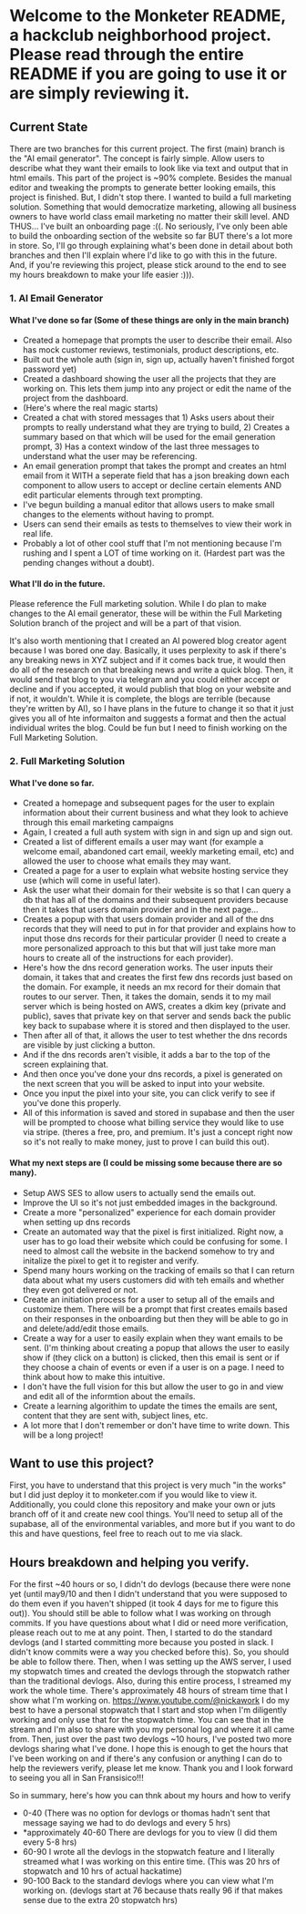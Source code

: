 # Welcome to the Monketer README, a hackclub neighborhood project. Please read through the entire README if you are going to use it or are simply reviewing it. 


## Current State

There are two branches for this current project. The first (main) branch is the "AI email generator". The concept is fairly simple. Allow users to describe what they want their emails to look like via text and output that in html emails. This part of the project is ~90% complete. Besides the manual editor and tweaking the prompts to generate better looking emails, this project is finished. But, I didn't stop there. I wanted to build a full marketing solution. Something that would democratize marketing, allowing all business owners to have world class email marketing no matter their skill level. AND THUS... I've built an onboarding page :((. No seriously, I've only been able to build the onboarding section of the website so far BUT there's a lot more in store. So, I'll go through explaining what's been done in detail about both branches and then I'll explain where I'd like to go with this in the future. And, if you're reviewing this project, please stick around to the end to see my hours breakdown to make your life easier :))). 

### 1. AI Email Generator 

####   What I've done so far (Some of these things are only in the main branch)
* Created a homepage that prompts the user to describe their email. Also has mock customer reviews, testimonials, product descriptions, etc.
* Built out the whole auth (sign in, sign up, actually haven't finished forgot password yet)
* Created a dashboard showing the user all the projects that they are working on. This lets them jump into any project or edit the name of the project from the dashboard.
* (Here's where the real magic starts)
* Created a chat with stored messages that 1) Asks users about their prompts to really understand what they are trying to build, 2) Creates a summary based on that which will be used for the email generation prompt, 3) Has a context window of the last three messages to understand what the user may be referencing. 
* An email generation prompt that takes the prompt and creates an html email from it WITH a seperate field that has a json breaking down each component to allow users to accept or decline certain elements AND edit particular elements through text prompting.
* I've begun building a manual editor that allows users to make small changes to the elements without having to prompt.
* Users can send their emails as tests to themselves to view their work in real life. 
* Probably a lot of other cool stuff that I'm not mentioning because I'm rushing and I spent a LOT of time working on it. (Hardest part was the pending changes without a doubt).

####   What I'll do in the future.
Please reference the Full marketing solution. While I do plan to make changes to the AI email generator, these will be within the Full Marketing Solution branch of the project and will be a part of that vision. 

It's also worth mentioning that I created an AI powered blog creator agent because I was bored one day. Basically, it uses perplexity to ask if there's any breaking news in XYZ subject and if it comes back true, it would then do all of the research on that breaking news and write a quick blog. Then, it would send that blog to you via telegram and you could either accept or decline and if you accepted, it would publish that blog on your website and if not, it wouldn't. While it is complete, the blogs are terrible (because they're written by AI), so I have plans in the future to change it so that it just gives you all of hte informaiton and suggests a format and then the actual individual writes the blog. Could be fun but I need to finish working on the Full Marketing Solution. 

### 2. Full Marketing Solution

####   What I've done so far.
* Created a homepage and subsequent pages for the user to explain information about their current business and what they look to achieve through this email marketing campaigns
* Again, I created a full auth system with sign in and sign up and sign out.
* Created a list of different emails a user may want (for example a welcome email, abandoned cart email, weekly marketing email, etc) and allowed the user to choose what emails they may want.
* Created a page for a user to explain what website hosting service they use (which will come in useful later).
* Ask the user what their domain for their website is so that I can query a db that has all of the domains and their subsequent providers because then it takes that users domain provider and in the next page...
* Creates a popup with that users domain provider and all of the dns records that they will need to put in for that provider and explains how to input those dns records for their particular provider (I need to create a more personalized approach to this but that will just take more man hours to create all of the instructions for each provider).
* Here's how the dns record generation works. The user inputs their domain, it takes that and creates the first few dns records just based on the domain. For example, it needs an mx record for their domain that routes to our server. Then, it takes the domain, sends it to my mail server which is being hosted on AWS, creates a dkim key (private and public), saves that private key on that server and sends back the public key back to supabase where it is stored and then displayed to the user.
* Then after all of that, it allows the user to test whether the dns records are visible by just clicking a button.
* And if the dns records aren't visible, it adds a bar to the top of the screen explaining that.
* And then once you've done your dns records, a pixel is generated on the next screen that you will be asked to input into your website.
* Once you input the pixel into your site, you can click verify to see if you've done this properly.
* All of this information is saved and stored in supabase and then the user will be prompted to choose what billing service they would like to use via stripe. (theres a free, pro, and premium. It's just a concept right now so it's not really to make money, just to prove I can build this out).

####   What my next steps are (I could be missing some because there are so many).
* Setup AWS SES to allow users to actually send the emails out.
* Improve the UI so it's not just embedded images in the background.
* Create a more "personalized" experience for each domain provider when setting up dns records
* Create an automated way that the pixel is first initialized. Right now, a user has to go load their website which could be confusing for some. I need to almost call the website in the backend somehow to try and initalize the pixel to get it to register and verify.
* Spend many hours working on the tracking of emails so that I can return data about what my users customers did with teh emails and whether they even got delivered or not.
* Create an initiation process for a user to setup all of the emails and customize them. There will be a prompt that first creates emails based on their responses in the onboarding but then they will be able to go in and delete/add/edit those emails.
* Create a way for a user to easily explain when they want emails to be sent. (I'm thinking about creating a popup that allows the user to easily show if (they click on a button) is clicked, then this email is sent or if they choose a chain of events or even if a user is on a page. I need to think about how to make this intuitive.
* I don't have the full vision for this but allow the user to go in and view and edit all of the informtion about the emails.
* Create a learning algorithim to update the times the emails are sent, content that they are sent with, subject lines, etc.
* A lot more that I don't remember or don't have time to write down. This will be a long project!


## Want to use this project?

First, you have to understand that this project is very much "in the works" but I did just deploy it to monketer.com if you would like to view it. Additionally, you could clone this repository and make your own or juts branch off of it and create new cool things. You'll need to setup all of the supabase, all of the environmental variables, and more but if you want to do this and have questions, feel free to reach out to me via slack.

## Hours breakdown and helping you verify.

For the first ~40 hours or so, I didn't do devlogs (because there were none yet (until may9/10 and then I didn't understand that you were supposed to do them even if you haven't shipped (it took 4 days for me to figure this out)). You should still be able to follow what I was working on through commits. If you have questions about what I did or need more verification, please reach out to me at any point. Then, I started to do the standard devlogs (and I started committing more because you posted in slack. I didn't know commits were a way you checked before this). So, you should be able to follow there. Then, when I was setting up the AWS server, I used my stopwatch times and created the devlogs through the stopwatch rather than the traditional devlogs. Also, during this entire process, I streamed my work the whole time. There's approximately 48 hours of stream time that I show what I'm working on. https://www.youtube.com/@nickawork I do my best to have a personal stopwatch that I start and stop when I'm diligently working and only use that for the stopwatch time. You can see that in the stream and I'm also to share with you my personal log and where it all came from. Then, just over the past two devlogs ~10 hours, I've posted two more devlogs sharing what I've done. I hope this is enough to get the hours that I've been working on and if there's any confusion or anything I can do to help the reviewers verify, please let me know. Thank you and I look forward to seeing you all in San Fransisico!!! 

So in summary, here's how you can thnk about my hours and how to verify
* 0-40 (There was no option for devlogs or thomas hadn't sent that message saying we had to do devlogs and every 5 hrs) 
* *approximately 40-60 There are devlogs for you to view (I did them every 5-8 hrs)
* 60-90 I wrote all the devlogs in the stopwatch feature and I literally streamed what I was working on this entire time. (This was 20 hrs of stopwatch and 10 hrs of actual hackatime)
* 90-100 Back to the standard devlogs where you can view what I'm working on. (devlogs start at 76 because thats really 96 if that makes sense due to the extra 20 stopwatch hrs)
